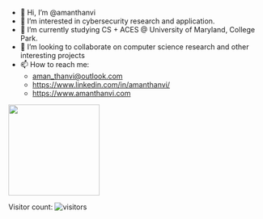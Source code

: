 - 👋 Hi, I’m @amanthanvi
- 👀 I’m interested in cybersecurity research and application.
- 🌱 I’m currently studying CS + ACES @ University of Maryland, College Park.
- 💞️ I’m looking to collaborate on computer science research and other interesting projects
- 📫 How to reach me:
     - aman_thanvi@outlook.com
     - https://www.linkedin.com/in/amanthanvi/
     - https://www.amanthanvi.com


<img height="180em" src="https://github-readme-stats.vercel.app/api?username=amanthanvi&show_icons=true&hide_border=true&&count_private=true&include_all_commits=true" />


Visitor count: ![visitors](https://visitor-badge.glitch.me/badge?page_id=amanthanvi.git@github.com:amanthanvi/amanthanvi.git)
<!---
amanthanvi/amanthanvi is a ✨ special ✨ repository because its `README.md` (this file) appears on your GitHub profile.
You can click the Preview link to take a look at your changes.
--->
